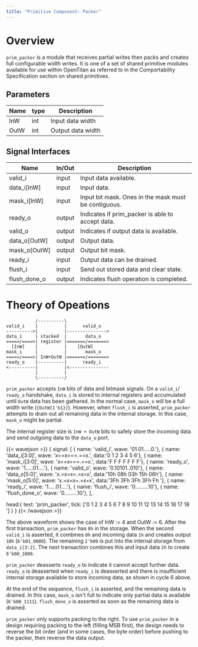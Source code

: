```yaml
---
title: "Primitive Component: Packer"
---
```


# Overview

`prim_packer` is a module that receives partial writes then packs and creates
full configurable width writes. It is one of a set of shared primitive modules
available for use within OpenTitan as referred to in the Comportability
Specification section on shared primitives.

## Parameters

Name | type | Description
-----|------|-------------
InW  | int  | Input data width
OutW | int  | Output data width

## Signal Interfaces

Name         | In/Out | Description
-------------|--------|-------------
valid_i      | input  | Input data available.
data_i[InW]  | input  | Input data.
mask_i[InW]  | input  | Input bit mask. Ones in the mask must be contiguous.
ready_o      | output | Indicates if prim_packer is able to accept data.
valid_o      | output | Indicates if output data is available.
data_o[OutW] | output | Output data.
mask_o[OutW] | output | Output bit mask.
ready_i      | input  | Output data can be drained.
flush_i      | input  | Send out stored data and clear state.
flush_done_o | output | Indicates flush operation is completed.

# Theory of Opeations

```code
           /----------\
valid_i    |          |      valid_o
---------->|          |--------------->
data_i     | stacked  |       data_o
=====/====>| register |=======/=======>
  [InW]    |          |    [OutW]
mask_i     |          |       mask_o
=====/====>| InW+OutW |=======/=======>
ready_o    |----------|      ready_i
<----------|          |<---------------
           |          |
           \----------/
```

`prim_packer` accepts `InW` bits of data and bitmask signals. On a `valid_i`/
`ready_o` handshake, `data_i` is stored to internal registers and accumulated
until `OutW` data has been gathered. In the normal case, `mask_o` will be a
full width write (`{OutW{1'b1}}`). However, when `flush_i` is asserted,
`prim_packer` attempts to drain out all remaining data in the internal
storage. In this case, `mask_o` might be partial.

The internal register size is `InW + OutW` bits to safely store the incoming
data and send outgoing data to the `data_o` port.


{{< wavejson >}}
{ signal: [
  { name: 'valid_i',      wave: '01.01.....0.'},
  { name: 'data_i[3:0]',  wave: 'x==x===.==x.', data:'0 1 2 3 4 5 6'},
  { name: 'mask_i[3:0]',  wave: 'x==x===.==x.', data:'F F F F F F F'},
  { name: 'ready_o',      wave: '1.....01....'},
  { name: 'valid_o',      wave: '0.10101..010'},
  { name: 'data_o[5:0]',  wave: 'x.=x=x=.=x=x', data:'10h 08h 03h 15h 06h'},
  { name: 'mask_o[5:0]',  wave: 'x.=x=x=.=x=x', data:'3Fh 3Fh 3Fh 3Fh Fh '},
  { name: 'ready_i',      wave: '1.....01....'},
  { name: 'flush_i',      wave: '0.........10'},
  { name: 'flush_done_o', wave: '0.........10'},
  ],

  head:{
    text: 'prim_packer',
    tick: ['0 1 2 3 4 5 6 7 8 9 10 11 12 13 14 15 16 17 18    ']
  }
}
{{< /wavejson >}}

The above waveform shows the case of InW := 4 and OutW := 6. After the first
transaction, `prim_packer` has `0h` in the storage. When the second `valid_i`
is asserted, it combines `0h` and incoming data `1h` and creates output `10h`
(`6'b01_0000`). The remaining `2'b00` is put into the internal storage from
`data_i[3:2]`. The next transaction combines this and input data `2h` to create
`6'b00_1000`.

`prim_packer` deasserts `ready_o` to indicate it cannot accept further data.
`ready_o` is deasserted when `ready_i` is deasserted and there is insufficient
internal storage available to store incoming data, as shown in cycle 6 above.

At the end of the sequence, `flush_i` is asserted, and the remaining data is
drained. In this case, `mask_o` isn't full to indicate only partial data is
available (`6'b00_1111`). `flush_done_o` is asserted as soon as the remaining
data is drained.

`prim_packer` only supports packing to the right. To use `prim_packer` in a
design requiring packing to the left (filling MSB first), the design needs to
reverse the bit order (and in some cases, the byte order) before pushing to the
packer, then reverse the data output.
